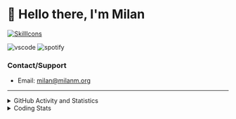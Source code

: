 # 👋 Hello there, I'm Milan
[![SkillIcons](https://skillicons.dev/icons?i=js,ts,nextjs,tailwind,html,go,bash,git,nginx,prisma,kubernetes,docker,linux)](https://skillicons.dev)

![vscode](https://nocache.advaith.workers.dev?url=https://img.shields.io/endpoint?url=https://dev.discordprofiles.me/api/badge/vscode/423203831971708958)
![spotify](https://nocache.advaith.workers.dev/?url=https://img.shields.io/endpoint?url=https://milanm.org/api/spotify/shields&cacheSeconds=10)

### Contact/Support

- Email: [milan@milanm.org](mailto:milan@milanm.org)
 
---
 
<details>
  <summary>GitHub Activity and Statistics</summary>
  <img src="/github-metrics.svg" />
</details>
<details>
  <summary>Coding Stats</summary>
  <!--START_SECTION:waka-->

```txt
TypeScript   1 hr 44 mins    ███████████████████▓░░░░░   78.95 %
JSON         16 mins         ███░░░░░░░░░░░░░░░░░░░░░░   12.14 %
Markdown     7 mins          █▒░░░░░░░░░░░░░░░░░░░░░░░   05.76 %
Docker       3 mins          ▓░░░░░░░░░░░░░░░░░░░░░░░░   02.54 %
Bash         0 secs          ░░░░░░░░░░░░░░░░░░░░░░░░░   00.36 %
```

<!--END_SECTION:waka-->
</details>
